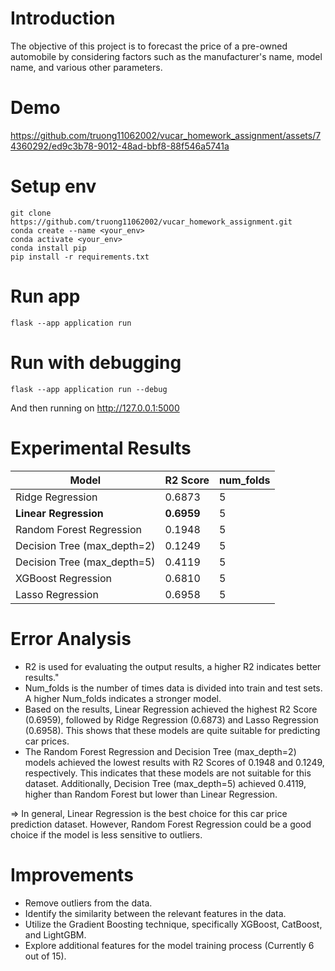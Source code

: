 # Introduction
The objective of this project is to forecast the price of a pre-owned automobile by considering factors such as the manufacturer's name, model name, and various other parameters.
# Demo
https://github.com/truong11062002/vucar_homework_assignment/assets/74360292/ed9c3b78-9012-48ad-bbf8-88f546a5741a

# Setup env
```
git clone https://github.com/truong11062002/vucar_homework_assignment.git
conda create --name <your_env>
conda activate <your_env>
conda install pip
pip install -r requirements.txt
```

# Run app
```
flask --app application run
```

# Run with debugging
```
flask --app application run --debug
```
And then running on http://127.0.0.1:5000

# Experimental Results

| Model | R2 Score | num_folds |
|---|---|---|
| Ridge Regression | 0.6873 | 5 |
| **Linear Regression** | **0.6959** | 5 |
| Random Forest Regression | 0.1948 | 5 |
| Decision Tree (max_depth=2) | 0.1249 | 5 |
| Decision Tree (max_depth=5) | 0.4119 | 5 |
| XGBoost Regression | 0.6810 | 5 |
| Lasso Regression | 0.6958 | 5 |

# Error Analysis
- R2 is used for evaluating the output results, a higher R2 indicates better results."
- Num_folds is the number of times data is divided into train and test sets. A higher Num_folds indicates a stronger model.
- Based on the results, Linear Regression achieved the highest R2 Score (0.6959), followed by Ridge Regression (0.6873) and Lasso Regression (0.6958). This shows that these models are quite suitable for predicting car prices.
- The Random Forest Regression and Decision Tree (max_depth=2) models achieved the lowest results with R2 Scores of 0.1948 and 0.1249, respectively. This indicates that these models are not suitable for this dataset. Additionally, Decision Tree (max_depth=5) achieved 0.4119, higher than Random Forest but lower than Linear Regression.

⇒ In general, Linear Regression is the best choice for this car price prediction dataset. However, Random Forest Regression could be a good choice if the model is less sensitive to outliers.

# Improvements
- Remove outliers from the data.
- Identify the similarity between the relevant features in the data.
- Utilize the Gradient Boosting technique, specifically XGBoost, CatBoost, and LightGBM.
- Explore additional features for the model training process (Currently 6 out of 15).

